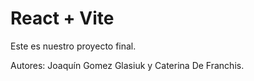 # React + Vite

Este es nuestro proyecto final.

Autores: Joaquín Gomez Glasiuk y Caterina De Franchis.

